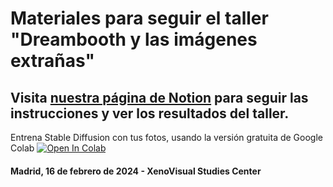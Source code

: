 # Materiales para seguir el taller "Dreambooth y las imágenes extrañas" 
## Visita [nuestra página de Notion](https://bothrocks.notion.site/XenoBooth-7c9118dc14444eda9ccf095644d8f871?pvs=4) para seguir las instrucciones y ver los resultados del taller.

Entrena Stable Diffusion con tus fotos, usando la versión gratuita de Google Colab
[![Open In Colab](https://colab.research.google.com/assets/colab-badge.svg)](https://colab.research.google.com/github/juanalonso/xenobooth/blob/main/DreamBooth_Stable_Diffusion.ipynb)  

#### Madrid, 16 de febrero de 2024 - XenoVisual Studies Center
